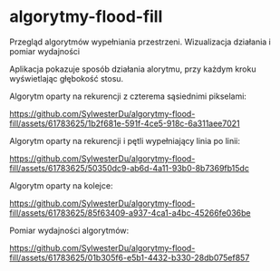 # algorytmy-flood-fill
Przegląd algorytmów wypełniania przestrzeni. Wizualizacja działania i pomiar wydajności

Aplikacja pokazuje sposób działania alorytmu, przy każdym kroku wyświetlając głębokość stosu.

Algorytm oparty na rekurencji z czterema sąsiednimi pikselami:

https://github.com/SylwesterDu/algorytmy-flood-fill/assets/61783625/1b2f681e-591f-4ce5-918c-6a311aee7021

Algorytm oparty na rekurencji i pętli wypełniający linia po linii:

https://github.com/SylwesterDu/algorytmy-flood-fill/assets/61783625/50350dc9-ab6d-4a11-93b0-8b7369fb15dc


Algorytm oparty na kolejce:

https://github.com/SylwesterDu/algorytmy-flood-fill/assets/61783625/85f63409-a937-4ca1-a4bc-45266fe036be

Pomiar wydajności algorytmów:

https://github.com/SylwesterDu/algorytmy-flood-fill/assets/61783625/01b305f6-e5b1-4432-b330-28db075ef857

